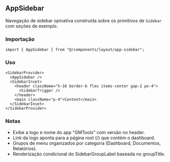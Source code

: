 ## AppSidebar

Navegação de sidebar opinativa construída sobre os primitivos de `Sidebar` com seções de exemplo.

### Importação
```tsx
import { AppSidebar } from "@/components/layout/app-sidebar";
```

### Uso
```tsx
<SidebarProvider>
  <AppSidebar />
  <SidebarInset>
    <header className="h-16 border-b flex items-center gap-2 px-4">
      <SidebarTrigger />
    </header>
    <main className="p-4">Content</main>
  </SidebarInset>
</SidebarProvider>
```

### Notas
- Exibe a logo e nome do app "GMTools" com versão no header.
- Link da logo aponta para a página root (/) que contém o dashboard.
- Grupos de menu organizados por categoria (Dashboard, Documentos, Relatórios).
- Renderização condicional do SidebarGroupLabel baseada no groupTitle.

